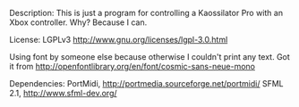 
Description:
	This is just a program for controlling a Kaossilator Pro with an Xbox controller.
	Why? Because I can.

License:
	LGPLv3
	http://www.gnu.org/licenses/lgpl-3.0.html

Using font by someone else because otherwise I couldn't print any text. Got it from http://openfontlibrary.org/en/font/cosmic-sans-neue-mono

Dependencies:
	PortMidi, http://portmedia.sourceforge.net/portmidi/
	SFML 2.1, http://www.sfml-dev.org/
